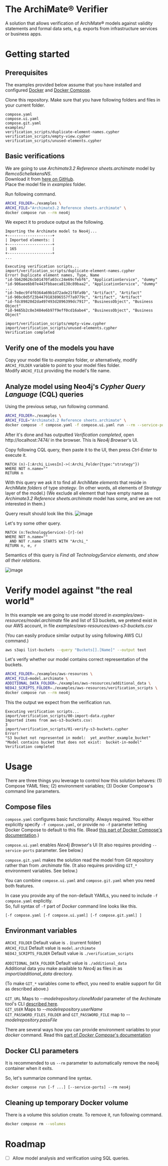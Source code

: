 # The ArchiMate® Verifier

A solution that allows verification of ArchiMate® models
against validity statements
and formal data sets, e.g. exports from infrastructure services or business apps.

# Getting started

## Prerequisites

The examples provided below assume
that you have installed and configured
[Docker](https://docs.docker.com/compose/install/)
and [Docker Compose](https://docs.docker.com/compose/install/).

Clone this repository. Make sure that you have following folders and files
in your current folder.
~~~
compose.yaml
compose.ui.yaml
compose.git.yaml
examples/
verification_scripts/duplicate-element-names.cypher
verification_scripts/empty-view.cypher
verification_scripts/unused-elements.cypher
~~~

## Basic verifications

We are going to use _Archimate3.2 Reference sheets.archimate_ model by _RemcoSchellekensNS_.
<br/>Download it from
[here on GitHub](https://github.com/RemcoSchellekensNS/Archimate/blob/main/Archimate3.2%20Reference%20sheets.archimate).
<br/>Place the model file in _examples_ folder.

Run following command. 
~~~sh
ARCHI_FOLDER=./examples \
ARCHI_FILE="Archimate3.2 Reference sheets.archimate" \
docker compose run --rm neo4j
~~~

We expect it to produce output as the following.
~~~
Importing the Archimate model to Neo4j...
+--------------------+
| Imported elements: |
+--------------------+
| 165                |
+--------------------+
...

Executing verification scripts...
import/verification_scripts/duplicate-element-names.cypher
Error! Duplicate element names, Type, Name
"id-5b620626cb01470fa03cc24e69cfebf6", "ApplicationService", "dummy"
"id-906aee6b07e443fbbaeca8138c89baa2", "ApplicationService", "dummy"
...
"id-7e8ec9f4f0364a69b1d72ade21f8fa9b", "Artifact", "Artifact"
"id-90bc0d5f23b4479183896557f7a9779c", "Artifact", "Artifact"
"id-fdc89820d2da497493d2896399dc7917", "BusinessObject", "Business Object"
"id-9465b2c8e3484e6b97f9eff0cd16abe4", "BusinessObject", "Business Object"

import/verification_scripts/empty-view.cypher
import/verification_scripts/unused-elements.cypher
Verification completed
~~~

## Verify one of the models you have

Copy your model file to _examples_ folder,
or alternatively, modify ```ARCHI_FOLDER``` variable to point to your model files folder.
<br/>Modify ```ARCHI_FILE``` providing the model's file name.

## Analyze model using Neo4j's _Cypher Query Language_ (CQL) queries

Using the previous setup, run following command.
~~~sh
ARCHI_FOLDER=./examples \
ARCHI_FILE="Archimate3.2 Reference sheets.archimate" \
docker compose -f compose.yaml -f compose.ui.yaml run --rm --service-ports neo4j
~~~

After it's done and has outputted _Verification completed_,
open http://localhost:7474/ in the browser. This is _Neo4j Browser_'s UI.

Copy following CQL query,
then paste it to the UI,
then press _Ctrl-Enter_ to execute it.
~~~cypher
MATCH (n)-[:Archi_LivesIn]->(:Archi_Folder{type:"strategy"})
WHERE NOT n.name=""
RETURN n
~~~

With this query we ask it to find all ArchiMate _elements_
that reside in ArchiMate _folders_ of type _strategy_.
(In other words, all elements of _Strategy_ layer of the model.)
(We exclude all element that have empty name as
_Archimate3.2 Reference sheets.archimate_ model has some, and we are not interested in them.)

Query result should look like this.
![image](.README.images/00.png) 

Let's try some other query.
~~~cypher
MATCH (n:TechnologyService)-[r]-(e)
WHERE NOT n.name=""
  AND NOT r.name STARTS WITH "Archi_"
RETURN n, e, r
~~~
Semantics of this query is _Find all TechnologyService elements, and show all their relations_.

![image](.README.images/01.png)

# Verify model against "the real world" 

In this example we are going to use model stored in _examples/aws-resources/model.archimate_ file
and list of S3 buckets, we pretend exist in our AWS account, in file _examples/aws-resources/aws-s3-buckets.csv_

(You can easily produce similar output by using following AWS CLI command.)
~~~sh 
aws s3api list-buckets --query "Buckets[].[Name]" --output text
~~~

Let's verify whether our model contains correct representation of the buckets.

~~~sh
ARCHI_FOLDER=./examples/aws-resources \
ARCHI_FILE=model.archimate \
ADDITIONAL_DATA_FOLDER=./examples/aws-resources/additional_data \
NEO4J_SCRIPTS_FOLDER=./examples/aws-resources/verification_scripts \
docker compose run --rm neo4j
~~~

This the output we expect from the verification run.
~~~
Executing verification scripts...
import/verification_scripts/00-import-data.cypher
Imported items from aws-s3-buckets.csv:
3
import/verification_scripts/01-verify-s3-buckets.cypher
Error!
"S3 bucket not represented in model:  yet_another_example_bucket"
"Model contains bucket that does not exist:  bucket-in-model"
Verification completed
~~~

# Usage

There are three things you leverage to control how this solution behaves:
(1) Compose YAML files;
(2) environment variables;
(3) Docker Compose's command line parameters.

## Compose files

```compose.yaml``` configures basic functionality. Always required. You either explicitly specify ```-f compose.yaml```, or provide no ```-f``` parameter letting Docker Compose to default to this file. (Read [this part of Docker Compose's documentation](https://docs.docker.com/compose/reference/#use--f-to-specify-name-and-path-of-one-or-more-compose-files).)

```compose.ui.yaml``` enables _Neo4j Browser_'s UI (It also requires providing ```--service-ports``` parameter. See below.)

```compose.git.yaml``` makes the solution read the model from Git repository rather than from _.archimate_ file. (It also requires providing ```GIT_*``` environment variables. See below.)

You can combine ```compose.ui.yaml``` and ```compose.git.yaml``` when you need both features.

In case you provide any of the non-default YAMLs, you need to include ```-f compose.yaml``` explicitly.
<br/>So, full syntax of ```-f``` part of _Docker_ command line looks like this. 
```
[-f compose.yaml [-f compose.ui.yaml] [-f compose.git.yaml] ]
```

## Environmant variables

```ARCHI_FOLDER``` Default value is ```.``` (current folder)
<br/>```ARCHI_FILE``` Default value is ```model.archimate```
<br/>```NEO4J_SCRIPTS_FOLDER``` Default value is ```./verification_scripts```

```ADDITIONAL_DATA_FOLDER``` Default value is ```./additional_data```
<br/>Additional data you make available to _Neo4j_ as files in as _import/additional_data_ directory.

(To make ```GIT_*``` variables come to effect, you need to enable support for Git as described above.) 

```GIT_URL``` Maps to  _--modelrepository.cloneModel_ parameter of the Archimate tool's CLI [described here](https://github.com/archimatetool/archi/wiki/Archi-Command-Line-Interface#:~:text=modelrepository).
<br/>```GIT_USER``` Maps to  _--modelrepository.userName_
<br/>```GIT_PASSWORD_FILES_FOLDER``` and ```GIT_PASSWORD_FILE``` map to  _--modelrepository.passFile_

There are several ways how you can provide environment variables to your _docker_ command.
Read this [part of _Docker Compose_'s documentation](https://docs.docker.com/compose/environment-variables/set-environment-variables/)

## Docker CLI parameters

It is recommended to us ```--rm``` parameter to automatically remove the neo4j container when it exits.

So, let's summarize command line syntax.
~~~
docker compose run [-f ...] [--service-ports] --rm neo4j
~~~

## Cleaning up temporary Docker volume

There is a volume this solution create. To remove it, run following command.
~~~sh
docker compose rm --volumes
~~~

# Roadmap
- [ ] Allow model analysis and verification using SQL queries.
